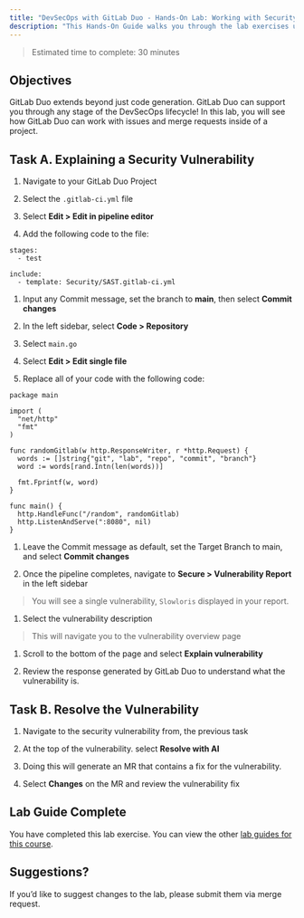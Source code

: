 ```yaml
---
title: "DevSecOps with GitLab Duo - Hands-On Lab: Working with Security Vulnerabilities"
description: "This Hands-On Guide walks you through the lab exercises used in the DevSecOps with GitLab Duo Course"
---
```


> Estimated time to complete: 30 minutes

## Objectives

GitLab Duo extends beyond just code generation. GitLab Duo can support you through any stage of the DevSecOps lifecycle! In this lab, you will see how GitLab Duo can work with issues and merge requests inside of a project.

## Task A. Explaining a Security Vulnerability

1. Navigate to your GitLab Duo Project

1. Select the `.gitlab-ci.yml` file

1. Select **Edit > Edit in pipeline editor**

1. Add the following code to the file:

```
stages:
  - test

include:
  - template: Security/SAST.gitlab-ci.yml
```

1. Input any Commit message, set the branch to **main**, then select **Commit changes**

1. In the left sidebar, select **Code > Repository**

1. Select `main.go`

1. Select **Edit > Edit single file**

1. Replace all of your code with the following code:

```
package main

import (
  "net/http"
  "fmt"
)

func randomGitlab(w http.ResponseWriter, r *http.Request) {
  words := []string{"git", "lab", "repo", "commit", "branch"}
  word := words[rand.Intn(len(words))]
  
  fmt.Fprintf(w, word) 
}

func main() {
  http.HandleFunc("/random", randomGitlab)
  http.ListenAndServe(":8080", nil)
}
```

1. Leave the Commit message as default, set the Target Branch to main, and select **Commit changes**

1. Once the pipeline completes, navigate to **Secure > Vulnerability Report** in the left sidebar

> You will see a single vulnerability, `Slowloris` displayed in your report.

1. Select the vulnerability description

> This will navigate you to the vulnerability overview page

1. Scroll to the bottom of the page and select **Explain vulnerability**

1. Review the response generated by GitLab Duo to understand what the vulnerability is.

## Task B. Resolve the Vulnerability

1. Navigate to the security vulnerability from, the previous task

1. At the top of the vulnerability. select **Resolve with AI**

1. Doing this will generate an MR that contains a fix for the vulnerability.

1. Select **Changes** on the MR and review the vulnerability fix

## Lab Guide Complete

You have completed this lab exercise. You can view the other [lab guides for this course](/handbook/customer-success/professional-services-engineering/education-services/devsecopswithduo).

## Suggestions?

If you’d like to suggest changes to the lab, please submit them via merge request.